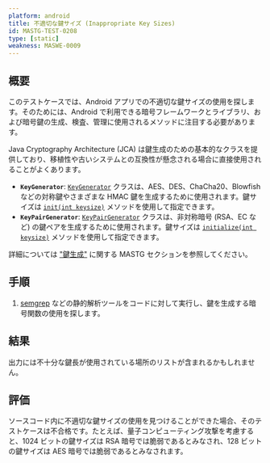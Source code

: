 ```yaml
---
platform: android
title: 不適切な鍵サイズ (Inappropriate Key Sizes)
id: MASTG-TEST-0208
type: [static]
weakness: MASWE-0009
---
```


## 概要

このテストケースでは、Android アプリでの不適切な鍵サイズの使用を探します。そのためには、Android で利用できる暗号フレームワークとライブラリ、および暗号鍵の生成、検査、管理に使用されるメソッドに注目する必要があります。

Java Cryptography Architecture (JCA) は鍵生成のための基本的なクラスを提供しており、移植性や古いシステムとの互換性が懸念される場合に直接使用されることがよくあります。

- **`KeyGenerator`**: [`KeyGenerator`](https://developer.android.com/reference/javax/crypto/KeyGenerator) クラスは、AES、DES、ChaCha20、Blowfish などの対称鍵やさまざまな HMAC 鍵を生成するために使用されます。鍵サイズは [`init(int keysize)`](https://developer.android.com/reference/javax/crypto/KeyGenerator#init(int)) メソッドを使用して指定できます。
- **`KeyPairGenerator`**: [`KeyPairGenerator`](https://developer.android.com/reference/java/security/KeyPairGenerator) クラスは、非対称暗号 (RSA、EC など) の鍵ペアを生成するために使用されます。鍵サイズは [`initialize(int keysize)`](https://developer.android.com/reference/java/security/KeyPairGenerator#initialize(int)) メソッドを使用して指定できます。

詳細については ["鍵生成"](../../../Document/0x05e-Testing-Cryptography.md#key-generation) に関する MASTG セクションを参照してください。

## 手順

1. [semgrep](../../../tools/generic/MASTG-TOOL-0110.md) などの静的解析ツールをコードに対して実行し、鍵を生成する暗号関数の使用を探します。

## 結果

出力には不十分な鍵長が使用されている場所のリストが含まれるかもしれません。

## 評価

ソースコード内に不適切な鍵サイズの使用を見つけることができた場合、そのテストケースは不合格です。たとえば、量子コンピューティング攻撃を考慮すると、1024 ビットの鍵サイズは RSA 暗号では脆弱であるとみなされ、128 ビットの鍵サイズは AES 暗号では脆弱であるとみなされます。
